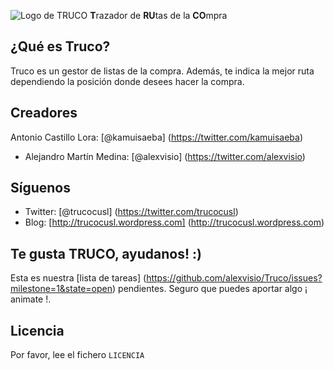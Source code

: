 ![Logo de TRUCO](http://trucocusl.files.wordpress.com/2012/04/truco9.png?w=150&h=57 "Logo de TRUCO") **T**razador de **RU**tas de la **CO**mpra

¿Qué es Truco?
--------------

Truco es un gestor de listas de la compra. Además, te indica la mejor ruta dependiendo la posición donde desees hacer la compra.

Creadores
-----------

 Antonio Castillo Lora: [@kamuisaeba] (https://twitter.com/kamuisaeba)

* Alejandro Martín Medina: [@alexvisio] (https://twitter.com/alexvisio)

Síguenos
---------

* Twitter: [@trucocusl] (https://twitter.com/trucocusl)
* Blog: [http://trucocusl.wordpress.com] (http://trucocusl.wordpress.com)

Te gusta TRUCO, ayudanos! :)
----------------------------

Esta es nuestra [lista de tareas] (https://github.com/alexvisio/Truco/issues?milestone=1&state=open) pendientes. Seguro que puedes aportar algo ¡ animate !.

Licencia
--------

Por favor, lee el fichero `LICENCIA`


